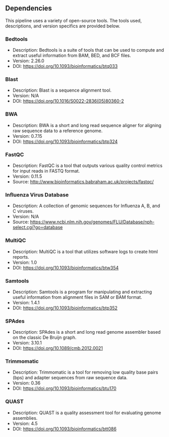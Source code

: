 Dependencies
------------

This pipeline uses a variety of open-source tools. The tools used, descriptions, and version specifics are provided below.

### Bedtools
  - Description: Bedtools is a suite of tools that can be used to compute and extract useful information from BAM, BED, and BCF files.
  - Version: 2.26.0
  - DOI: https://doi.org/10.1093/bioinformatics/btq033
  
### Blast
  - Description: Blast is a sequence alignment tool.
  - Version: N/A
  - DOI: https://doi.org/10.1016/S0022-2836(05)80360-2  

### BWA
  - Description: BWA is a short and long read sequence aligner for aligning raw sequence data to a reference genome.
  - Version: 0.7.15
  - DOI: https://doi.org/10.1093/bioinformatics/btp324
  
### FastQC
  - Description: FastQC is a tool that outputs various quality control metrics for input reads in FASTQ format.
  - Version: 0.11.5
  - Source: http://www.bioinformatics.babraham.ac.uk/projects/fastqc/
  
### Influenza Virus Database
  - Description: A collection of genomic sequences for Influenza A, B, and C viruses.
  - Version: N/A
  - Source: https://www.ncbi.nlm.nih.gov/genomes/FLU/Database/nph-select.cgi?go=database
  
### MultiQC
  - Description: MultiQC is a tool that utilizes software logs to create html reports.
  - Version: 1.0
  - DOI: https://doi.org/10.1093/bioinformatics/btw354
  
### Samtools
  - Description: Samtools is a program for manipulating and extracting useful information from alignment files in SAM or BAM format.
  - Version: 1.4.1
  - DOI: https://doi.org/10.1093/bioinformatics/btp352
  
### SPAdes
  - Description: SPAdes is a short and long read genome assembler based on the classic De Bruijn graph.
  - Version: 3.10.1
  - DOI: https://doi.org/10.1089/cmb.2012.0021
  
### Trimmomatic
  - Description: Trimmomatic is a tool for removing low quality base pairs (bps) and adapter sequences from raw sequence data.
  - Version: 0.36
  - DOI: https://doi.org/10.1093/bioinformatics/btu170
  
### QUAST
  - Description: QUAST is a quality assessment tool for evaluating genome assemblies.
  - Version: 4.5
  - DOI: https://doi.org/10.1093/bioinformatics/btt086

